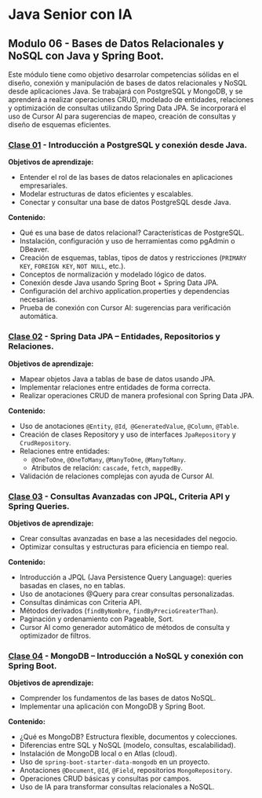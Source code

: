 # Java Senior con IA
## Modulo 06 - Bases de Datos Relacionales y NoSQL con Java y Spring Boot.

Este módulo tiene como objetivo desarrolar competencias sólidas en el diseño,  conexión y manipulación de bases de datos relacionales y NoSQL desde  aplicaciones Java. Se trabajará con PostgreSQL y MongoDB, y se aprenderá a realizar operaciones CRUD, modelado de entidades, relaciones y optimización de consultas utilizando Spring Data JPA. Se incorporará el uso de Cursor AI para sugerencias de mapeo, creación de consultas y diseño de esquemas eficientes.

### [Clase 01](1) - Introducción a PostgreSQL y conexión desde Java.
**Objetivos de aprendizaje:**
* Entender el rol de las bases de datos relacionales en aplicaciones empresariales.
* Modelar estructuras de datos eficientes y escalables.
* Conectar y consultar una base de datos PostgreSQL desde Java.

**Contenido:**
* Qué es una base de datos relacional? Características de PostgreSQL.
* Instalación, configuración y uso de herramientas como pgAdmin o DBeaver.
* Creación de esquemas, tablas, tipos de datos y restricciones (`PRIMARY KEY`, `FOREIGN KEY`, `NOT NULL`, etc.).
* Conceptos de normalización y modelado lógico de datos.
* Conexión desde Java usando Spring Boot + Spring Data JPA.
* Configuración del archivo application.properties y dependencias necesarias.
* Prueba de conexión con Cursor AI: sugerencias para verificación automática.

### [Clase 02](2) - Spring Data JPA – Entidades, Repositorios y Relaciones.
**Objetivos de aprendizaje:**
* Mapear objetos Java a tablas de base de datos usando JPA.
* Implementar relaciones entre entidades de forma correcta.
* Realizar operaciones CRUD de manera profesional con Spring Data JPA. 

**Contenido:**
* Uso de anotaciones `@Entity`, `@Id`,` @GeneratedValue`, `@Column`, `@Table`.
* Creación de clases Repository y uso de interfaces `JpaRepository` y `CrudRepository`.
* Relaciones entre entidades:
    * `@OneToOne`, `@OneToMany`, `@ManyToOne`, `@ManyToMany`.
    * Atributos de relación: `cascade`, `fetch`, `mappedBy`.
* Validación de relaciones complejas con ayuda de Cursor AI.

### [Clase 03](3) - Consultas Avanzadas con JPQL, Criteria API y Spring Queries.
**Objetivos de aprendizaje:**
* Crear consultas avanzadas en base a las necesidades del negocio.
* Optimizar consultas y estructuras para eficiencia en tiempo real.

**Contenido:**
* Introducción a JPQL (Java Persistence Query Language): queries basadas en clases, no en tablas.
* Uso de anotaciones @Query para crear consultas personalizadas.
* Consultas dinámicas con Criteria API.
* Métodos derivados (`findByNombre`, `findByPrecioGreaterThan`).
* Paginación y ordenamiento con Pageable, Sort.
* Cursor AI como generador automático de métodos de consulta y optimizador de filtros.

### [Clase 04](4) - MongoDB – Introducción a NoSQL y conexión con Spring Boot.
**Objetivos de aprendizaje:**
* Comprender los fundamentos de las bases de datos NoSQL.
* Implementar una aplicación con MongoDB y Spring Boot.

**Contenido:**
* ¿Qué es MongoDB? Estructura flexible, documentos y colecciones.
* Diferencias entre SQL y NoSQL (modelo, consultas, escalabilidad).
* Instalación de MongoDB local o en Atlas (cloud).
* Uso de `spring-boot-starter-data-mongodb` en un proyecto.
* Anotaciones `@Document`, `@Id`, `@Field`, repositorios `MongoRepository`.
* Operaciones CRUD básicas y consultas por campos.
* Uso de IA para transformar consultas relacionales a NoSQL.
